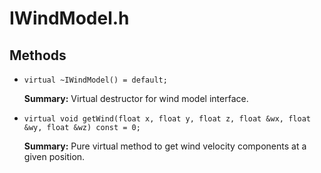 # IWindModel.h

## Methods

- `virtual ~IWindModel() = default;`

  **Summary:** Virtual destructor for wind model interface.

- `virtual void getWind(float x, float y, float z, float &wx, float &wy, float &wz) const = 0;`

  **Summary:** Pure virtual method to get wind velocity components at a given position.
